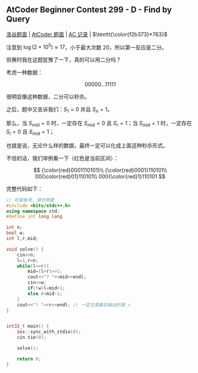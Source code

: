 ## AtCoder Beginner Contest 299 - D - Find by Query

[洛谷题面](https://www.luogu.com.cn/problem/AT_abc299_d) | [AtCoder 题面](https://atcoder.jp/contests/abc299/tasks/abc299_d) | [AC 记录](https://www.luogu.com.cn/record/110148355) | $\texttt{\color{f2b373}*763}$

注意到 $\log(2\times 10^5)\approx 17$，小于最大次数 $20$，所以第一反应是二分。

但赛时我在这题犹豫了一下，真的可以用二分吗？

考虑一种数据：

$$00000\dots 11111$$

很明显像这种数据，二分可以秒杀。

之后，题中又告诉我们：$S_1=0$ 并且 $S_n=1$。

那么，当 $S_{mid}=0$ 时，一定存在 $S_{mid}=0$ 且 $S_r=1$；当 $S_{mid}=1$ 时，一定存在 $S_l=0$ 且 $S_{mid}=1$；

也就是说，无论什么样的数据，最终一定可以化成上面这种秒杀形式。

不信的话，我们举例看一下（红色是当前区间）：

$$
{\color{red}0001110101}\\
{\color{red}0001}110101\\
00{\color{red}01}110101\\
000{\color{red}1}110101
$$

完整代码如下：

```cpp
// 珍爱账号，请勿贺题
#include <bits/stdc++.h>
using namespace std;
#define int long long

int n;
bool w;
int l,r,mid;

void solve() {
    cin>>n;
    l=1,r=n;
    while(l<=r){
        mid=(l+r)>>1;
        cout<<"? "<<mid<<endl;
        cin>>w;
        if(!w)l=mid+1;
        else r=mid-1;
    }
    cout<<"! "<<r<<endl; // 一定注意最后输出的是 r
}


int32_t main() {
    ios::sync_with_stdio(0);
    cin.tie(0);

    solve();

    return 0;
}
```
